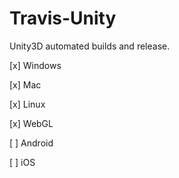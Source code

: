 # Travis-Unity
Unity3D automated builds and release.

[x] Windows

[x] Mac

[x] Linux

[x] WebGL

[ ] Android

[ ] iOS
